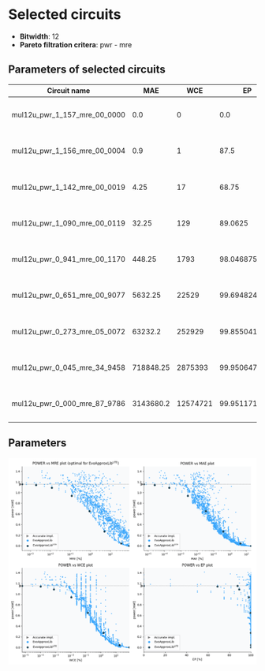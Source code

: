 
Selected circuits
===================
 - **Bitwidth**: 12
 - **Pareto filtration critera**: pwr - mre


Parameters of selected circuits
----------------------------

| Circuit name | MAE | WCE | EP | MRE | Download |
| --- |  --- | --- | --- | --- | --- | 
| mul12u_pwr_1_157_mre_00_0000 | 0.0 | 0 | 0.0 | 0.0 |  [Verilog generic](mul12u_pwr_1_157_mre_00_0000_gen.v) [Verilog PDK45](mul12u_pwr_1_157_mre_00_0000_pdk45.v)  [C](mul12u_pwr_1_157_mre_00_0000.c) |
| mul12u_pwr_1_156_mre_00_0004 | 0.9 | 1 | 87.5 | 0.0003825478 |  [Verilog generic](mul12u_pwr_1_156_mre_00_0004_gen.v) [Verilog PDK45](mul12u_pwr_1_156_mre_00_0004_pdk45.v)  [C](mul12u_pwr_1_156_mre_00_0004.c) |
| mul12u_pwr_1_142_mre_00_0019 | 4.25 | 17 | 68.75 | 0.0019121215 |  [Verilog generic](mul12u_pwr_1_142_mre_00_0019_gen.v) [Verilog PDK45](mul12u_pwr_1_142_mre_00_0019_pdk45.v)  [C](mul12u_pwr_1_142_mre_00_0019.c) |
| mul12u_pwr_1_090_mre_00_0119 | 32.25 | 129 | 89.0625 | 0.0118528345 |  [Verilog generic](mul12u_pwr_1_090_mre_00_0119_gen.v) [Verilog PDK45](mul12u_pwr_1_090_mre_00_0119_pdk45.v)  [C](mul12u_pwr_1_090_mre_00_0119.c) |
| mul12u_pwr_0_941_mre_00_1170 | 448.25 | 1793 | 98.046875 | 0.1170479119 |  [Verilog generic](mul12u_pwr_0_941_mre_00_1170_gen.v) [Verilog PDK45](mul12u_pwr_0_941_mre_00_1170_pdk45.v)  [C](mul12u_pwr_0_941_mre_00_1170.c) |
| mul12u_pwr_0_651_mre_00_9077 | 5632.25 | 22529 | 99.6948242188 | 0.9077048181 |  [Verilog generic](mul12u_pwr_0_651_mre_00_9077_gen.v) [Verilog PDK45](mul12u_pwr_0_651_mre_00_9077_pdk45.v)  [C](mul12u_pwr_0_651_mre_00_9077.c) |
| mul12u_pwr_0_273_mre_05_0072 | 63232.2 | 252929 | 99.8550415039 | 5.0071793332 |  [Verilog generic](mul12u_pwr_0_273_mre_05_0072_gen.v) [Verilog PDK45](mul12u_pwr_0_273_mre_05_0072_pdk45.v)  [C](mul12u_pwr_0_273_mre_05_0072.c) |
| mul12u_pwr_0_045_mre_34_9458 | 718848.25 | 2875393 | 99.9506473541 | 34.9457667807 |  [Verilog generic](mul12u_pwr_0_045_mre_34_9458_gen.v) [Verilog PDK45](mul12u_pwr_0_045_mre_34_9458_pdk45.v)  [C](mul12u_pwr_0_045_mre_34_9458.c) |
| mul12u_pwr_0_000_mre_87_9786 | 3143680.2 | 12574721 | 99.951171875 | 87.978574008 |  [Verilog generic](mul12u_pwr_0_000_mre_87_9786_gen.v) [Verilog PDK45](mul12u_pwr_0_000_mre_87_9786_pdk45.v)  [C](mul12u_pwr_0_000_mre_87_9786.c) |
    
Parameters
--------------
![Parameters figure](fig.png)
             